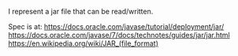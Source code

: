 I represent a jar file that can be read/written.

Spec is at:
https://docs.oracle.com/javase/tutorial/deployment/jar/
https://docs.oracle.com/javase/7/docs/technotes/guides/jar/jar.html
https://en.wikipedia.org/wiki/JAR_(file_format)